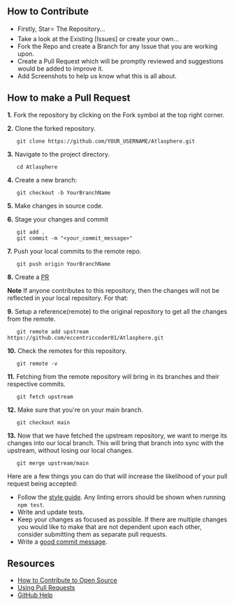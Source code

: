 ## How to Contribute

- Firstly, Star⭐ The Repository...
- Take a look at the Existing [Issues] or create your own...
- Fork the Repo and create a Branch for any Issue that you are working upon.
- Create a Pull Request which will be promptly reviewed and suggestions would be added to improve it.
- Add Screenshots to help us know what this is all about.

## How to make a Pull Request

**1.** Fork the repository by clicking on the Fork symbol at the top right corner.

**2.** Clone the forked repository.
```
   git clone https://github.com/YOUR_USERNAME/Atlasphere.git
```

**3.** Navigate to the project directory.
```
   cd Atlasphere
```

**4.** Create a new branch:
```
   git checkout -b YourBranchName
```

**5.** Make changes in source code.

**6.** Stage your changes and commit

```
   git add .
   git commit -m "<your_commit_message>"
```

**7.** Push your local commits to the remote repo.

```
   git push origin YourBranchName
```

**8.** Create a [PR](https://help.github.com/en/github/collaborating-with-issues-and-pull-requests/creating-a-pull-request)

**Note** If anyone contributes to this repository, then the changes will not be reflected in your local repository. For that:

**9.** Setup a reference(remote) to the original repository to get all the changes from the remote.
```
   git remote add upstream https://github.com/eccentriccoder01/Atlasphere.git
```

**10.** Check the remotes for this repository.
```
   git remote -v
```

**11.** Fetching from the remote repository will bring in its branches and their respective commits.
```
   git fetch upstream
```

**12.** Make sure that you're on your main branch.
```
   git checkout main
```

**13.** Now that we have fetched the upstream repository, we want to merge its changes into our local branch. This will bring that branch into sync with the upstream, without losing our local changes.
```
   git merge upstream/main
```

Here are a few things you can do that will increase the likelihood of your pull request being accepted:

- Follow the [style guide](https://gist.github.com/lisawolderiksen/a7b99d94c92c6671181611be1641c733). Any linting errors should be shown when running `npm test`.
- Write and update tests.
- Keep your changes as focused as possible. If there are multiple changes you would like to make that are not dependent upon each other, consider submitting them as separate pull requests.
- Write a [good commit message](http://tbaggery.com/2008/04/19/a-note-about-git-commit-messages.html).

## Resources 

- [How to Contribute to Open Source](https://opensource.guide/how-to-contribute/)
- [Using Pull Requests](https://help.github.com/articles/about-pull-requests/)
- [GitHub Help](https://help.github.com)